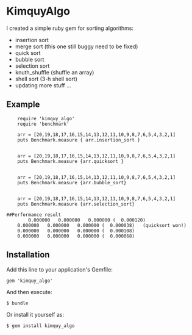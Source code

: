 # KimquyAlgo

I created a simple ruby gem for sorting algorithms:
+ insertion sort
+ merge sort (this one still buggy need to be fixed)
+ quick sort
+ bubble sort
+ selection sort
+ knuth_shuffle (shuffle an array)
+ shell sort (3-h shell sort)
+ updating more stuff ...

## Example

		require 'kimquy_algo'
		require 'benchmark'

		arr = [20,19,18,17,16,15,14,13,12,11,10,9,8,7,6,5,4,3,2,1]
		puts Benchmark.measure { arr.insertion_sort }


		arr = [20,19,18,17,16,15,14,13,12,11,10,9,8,7,6,5,4,3,2,1]
		puts Benchmark.measure {arr.quicksort }


		arr = [20,19,18,17,16,15,14,13,12,11,10,9,8,7,6,5,4,3,2,1]
		puts Benchmark.measure {arr.bubble_sort}


		arr = [20,19,18,17,16,15,14,13,12,11,10,9,8,7,6,5,4,3,2,1]
		puts Benchmark.measure {arr.selection_sort}

	##Performance result
			0.000000   0.000000   0.000000 (  0.000120)
	  	0.000000   0.000000   0.000000 (  0.000038)   (quicksort won!)
	  	0.000000   0.000000   0.000000 (  0.000108)
	  	0.000000   0.000000   0.000000 (  0.000068)

## Installation

Add this line to your application's Gemfile:

    gem 'kimquy_algo'

And then execute:

    $ bundle

Or install it yourself as:

    $ gem install kimquy_algo

